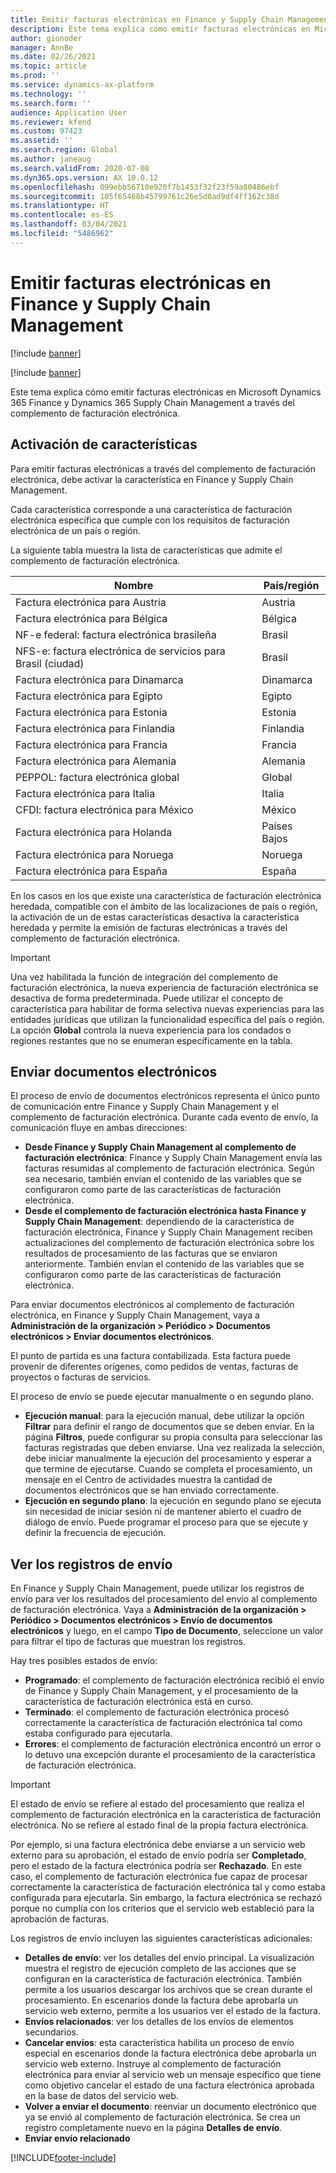 ```yaml
---
title: Emitir facturas electrónicas en Finance y Supply Chain Management
description: Este tema explica cómo emitir facturas electrónicas en Microsoft Dynamics 365 Finance y Dynamics 365 Supply Chain Management a través del complemento de facturación electrónica.
author: gionoder
manager: AnnBe
ms.date: 02/26/2021
ms.topic: article
ms.prod: ''
ms.service: dynamics-ax-platform
ms.technology: ''
ms.search.form: ''
audience: Application User
ms.reviewer: kfend
ms.custom: 97423
ms.assetid: ''
ms.search.region: Global
ms.author: janeaug
ms.search.validFrom: 2020-07-08
ms.dyn365.ops.version: AX 10.0.12
ms.openlocfilehash: 099ebb56710e920f7b1453f32f23f59a80486ebf
ms.sourcegitcommit: 105f65468b45799761c26e5d0ad9df4ff162c38d
ms.translationtype: HT
ms.contentlocale: es-ES
ms.lasthandoff: 03/04/2021
ms.locfileid: "5486962"
---
```

# <a name="issue-electronic-invoices-in-finance-and-supply-chain-management"></a>Emitir facturas electrónicas en Finance y Supply Chain Management

[!include [banner](../includes/banner.md)]

[!include [banner](../includes/preview-banner.md)]

Este tema explica cómo emitir facturas electrónicas en Microsoft Dynamics 365 Finance y Dynamics 365 Supply Chain Management a través del complemento de facturación electrónica.


## <a name="feature-activation"></a>Activación de características

Para emitir facturas electrónicas a través del complemento de facturación electrónica, debe activar la característica en Finance y Supply Chain Management.

Cada característica corresponde a una característica de facturación electrónica específica que cumple con los requisitos de facturación electrónica de un país o región.

La siguiente tabla muestra la lista de características que admite el complemento de facturación electrónica.

| Nombre                                              | País/región |
|---------------------------------------------------|----------------|
|Factura electrónica para Austria                        |Austria         |
|Factura electrónica para Bélgica                         |Bélgica         |
|NF-e federal: factura electrónica brasileña       |Brasil          |
|NFS-e: factura electrónica de servicios para Brasil (ciudad)|Brasil          |
|Factura electrónica para Dinamarca                          |Dinamarca         |
|Factura electrónica para Egipto                        |Egipto           |
|Factura electrónica para Estonia                        |Estonia         |
|Factura electrónica para Finlandia                         |Finlandia         |
|Factura electrónica para Francia                          |Francia          |
|Factura electrónica para Alemania                          |Alemania         |
|PEPPOL: factura electrónica global                 |Global          |
|Factura electrónica para Italia                         |Italia           |
|CFDI: factura electrónica para México                  |México          |
|Factura electrónica para Holanda                           |Países Bajos     |
|Factura electrónica para Noruega                       |Noruega          |
|Factura electrónica para España                         |España           |

En los casos en los que existe una característica de facturación electrónica heredada, compatible con el ámbito de las localizaciones de país o región, la activación de un de estas características desactiva la característica heredada y permite la emisión de facturas electrónicas a través del complemento de facturación electrónica.

> [!IMPORTANT]
> Una vez habilitada la función de integración del complemento de facturación electrónica, la nueva experiencia de facturación electrónica se desactiva de forma predeterminada. Puede utilizar el concepto de característica para habilitar de forma selectiva nuevas experiencias para las entidades jurídicas que utilizan la funcionalidad específica del país o región. La opción **Global** controla la nueva experiencia para los condados o regiones restantes que no se enumeran específicamente en la tabla.

## <a name="submit-electronic-documents"></a>Enviar documentos electrónicos

El proceso de envío de documentos electrónicos representa el único punto de comunicación entre Finance y Supply Chain Management y el complemento de facturación electrónica. Durante cada evento de envío, la comunicación fluye en ambas direcciones:

- **Desde Finance y Supply Chain Management al complemento de facturación electrónica**: Finance y Supply Chain Management envía las facturas resumidas al complemento de facturación electrónica. Según sea necesario, también envían el contenido de las variables que se configuraron como parte de las características de facturación electrónica.
- **Desde el complemento de facturación electrónica hasta Finance y Supply Chain Management**: dependiendo de la característica de facturación electrónica, Finance y Supply Chain Management reciben actualizaciones del complemento de facturación electrónica sobre los resultados de procesamiento de las facturas que se enviaron anteriormente. También envían el contenido de las variables que se configuraron como parte de las características de facturación electrónica.

Para enviar documentos electrónicos al complemento de facturación electrónica, en Finance y Supply Chain Management, vaya a **Administración de la organización &gt; Periódico &gt; Documentos electrónicos &gt; Enviar documentos electrónicos**.

El punto de partida es una factura contabilizada. Esta factura puede provenir de diferentes orígenes, como pedidos de ventas, facturas de proyectos o facturas de servicios.

El proceso de envío se puede ejecutar manualmente o en segundo plano.

- **Ejecución manual**: para la ejecución manual, debe utilizar la opción **Filtrar** para definir el rango de documentos que se deben enviar. En la página **Filtros**, puede configurar su propia consulta para seleccionar las facturas registradas que deben enviarse. Una vez realizada la selección, debe iniciar manualmente la ejecución del procesamiento y esperar a que termine de ejecutarse. Cuando se completa el procesamiento, un mensaje en el Centro de actividades muestra la cantidad de documentos electrónicos que se han enviado correctamente.
- **Ejecución en segundo plano**: la ejecución en segundo plano se ejecuta sin necesidad de iniciar sesión ni de mantener abierto el cuadro de diálogo de envío. Puede programar el proceso para que se ejecute y definir la frecuencia de ejecución.

## <a name="view-the-submission-logs"></a>Ver los registros de envío

En Finance y Supply Chain Management, puede utilizar los registros de envío para ver los resultados del procesamiento del envío al complemento de facturación electrónica. Vaya a **Administración de la organización &gt; Periódico &gt; Documentos electrónicos &gt; Envío de documentos electrónicos** y luego, en el campo **Tipo de Documento**, seleccione un valor para filtrar el tipo de facturas que muestran los registros.

Hay tres posibles estados de envío:

- **Programado**: el complemento de facturación electrónica recibió el envío de Finance y Supply Chain Management, y el procesamiento de la característica de facturación electrónica está en curso.
- **Terminado**: el complemento de facturación electrónica procesó correctamente la característica de facturación electrónica tal como estaba configurado para ejecutarla.
- **Errores**: el complemento de facturación electrónica encontró un error o lo detuvo una excepción durante el procesamiento de la característica de facturación electrónica.

> [!IMPORTANT]
> El estado de envío se refiere al estado del procesamiento que realiza el complemento de facturación electrónica en la característica de facturación electrónica. No se refiere al estado final de la propia factura electrónica.
>
> Por ejemplo, si una factura electrónica debe enviarse a un servicio web externo para su aprobación, el estado de envío podría ser **Completado**, pero el estado de la factura electrónica podría ser **Rechazado**. En este caso, el complemento de facturación electrónica fue capaz de procesar correctamente la característica de facturación electrónica tal y como estaba configurada para ejecutarla. Sin embargo, la factura electrónica se rechazó porque no cumplía con los criterios que el servicio web estableció para la aprobación de facturas.

Los registros de envío incluyen las siguientes características adicionales:

- **Detalles de envío**: ver los detalles del envío principal. La visualización muestra el registro de ejecución completo de las acciones que se configuran en la característica de facturación electrónica. También permite a los usuarios descargar los archivos que se crean durante el procesamiento. En escenarios donde la factura debe aprobarla un servicio web externo, permite a los usuarios ver el estado de la factura.
- **Envíos relacionados**: ver los detalles de los envíos de elementos secundarios.
- **Cancelar envíos**: esta característica habilita un proceso de envío especial en escenarios donde la factura electrónica debe aprobarla un servicio web externo. Instruye al complemento de facturación electrónica para enviar al servicio web un mensaje específico que tiene como objetivo cancelar el estado de una factura electrónica aprobada en la base de datos del servicio web.
- **Volver a enviar el documento**: reenviar un documento electrónico que ya se envió al complemento de facturación electrónica. Se crea un registro completamente nuevo en la página **Detalles de envío**.
- **Enviar envío relacionado**


[!INCLUDE[footer-include](../../includes/footer-banner.md)]
